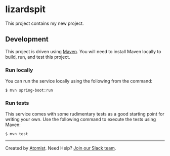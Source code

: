 # lizardspit

This project contains my new project.

## Development

This project is driven using [Maven][mvn].  You will need to install
Maven locally to build, run, and test this project.

[mvn]: https://maven.apache.org/

### Run locally

You can run the service locally using the following from the command:

```
$ mvn spring-boot:run
```

### Run tests

This service comes with some rudimentary tests as a good starting
point for writing your own.  Use the following command to execute the
tests using Maven:

```
$ mvn test
```

---
Created by [Atomist][atomist].
Need Help?  [Join our Slack team][slack].

[atomist]: https://www.atomist.com/
[slack]: https://join.atomist.com/
